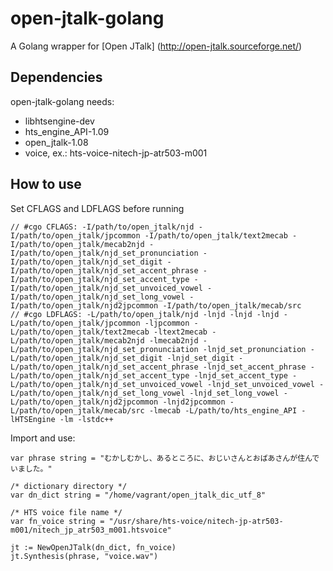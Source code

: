 # open-jtalk-golang
A Golang wrapper for [Open JTalk] (http://open-jtalk.sourceforge.net/)

## Dependencies

open-jtalk-golang needs:
* libhtsengine-dev
* hts_engine_API-1.09
* open_jtalk-1.08
* voice, ex.: hts-voice-nitech-jp-atr503-m001

## How to use

Set CFLAGS and LDFLAGS before running

```
// #cgo CFLAGS: -I/path/to/open_jtalk/njd -I/path/to/open_jtalk/jpcommon -I/path/to/open_jtalk/text2mecab -I/path/to/open_jtalk/mecab2njd -I/path/to/open_jtalk/njd_set_pronunciation -I/path/to/open_jtalk/njd_set_digit -I/path/to/open_jtalk/njd_set_accent_phrase -I/path/to/open_jtalk/njd_set_accent_type -I/path/to/open_jtalk/njd_set_unvoiced_vowel -I/path/to/open_jtalk/njd_set_long_vowel -I/path/to/open_jtalk/njd2jpcommon -I/path/to/open_jtalk/mecab/src
// #cgo LDFLAGS: -L/path/to/open_jtalk/njd -lnjd -lnjd -lnjd -L/path/to/open_jtalk/jpcommon -ljpcommon -L/path/to/open_jtalk/text2mecab -ltext2mecab -L/path/to/open_jtalk/mecab2njd -lmecab2njd -L/path/to/open_jtalk/njd_set_pronunciation -lnjd_set_pronunciation -L/path/to/open_jtalk/njd_set_digit -lnjd_set_digit -L/path/to/open_jtalk/njd_set_accent_phrase -lnjd_set_accent_phrase -L/path/to/open_jtalk/njd_set_accent_type -lnjd_set_accent_type -L/path/to/open_jtalk/njd_set_unvoiced_vowel -lnjd_set_unvoiced_vowel -L/path/to/open_jtalk/njd_set_long_vowel -lnjd_set_long_vowel -L/path/to/open_jtalk/njd2jpcommon -lnjd2jpcommon -L/path/to/open_jtalk/mecab/src -lmecab -L/path/to/hts_engine_API -lHTSEngine -lm -lstdc++
```

Import and use:

```
var phrase string = "むかしむかし、あるところに、おじいさんとおばあさんが住んでいました。"

/* dictionary directory */
var dn_dict string = "/home/vagrant/open_jtalk_dic_utf_8"

/* HTS voice file name */
var fn_voice string = "/usr/share/hts-voice/nitech-jp-atr503-m001/nitech_jp_atr503_m001.htsvoice"

jt := NewOpenJTalk(dn_dict, fn_voice)
jt.Synthesis(phrase, "voice.wav")
```
